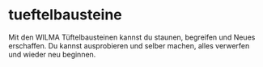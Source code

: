 # tueftelbausteine
Mit den WILMA Tüftelbausteinen kannst du staunen, begreifen und Neues erschaffen. Du kannst ausprobieren und selber machen, alles verwerfen und wieder neu beginnen.
